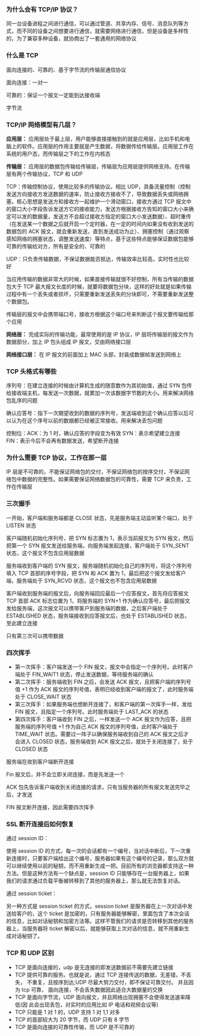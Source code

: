 ### 为什么会有 TCP/IP 协议？

同一台设备进程之间进行通信，可以通过管道、共享内存、信号、消息队列等方式，而不同的设备之间想要进行通信，就需要网络进行通信，但是设备是多样性的，为了兼容多种设备，就协商出了一套通用的网络协议

### 什么是 TCP

面向连接的、可靠的、基于字节流的传输层通信协议

面向连接：一对一

可靠的：保证一个报文一定能到达接收端

字节流

### TCP/IP 网络模型有几层？

**应用层：**
应用层处于最上层，用户能够直接接触到的就是应用层，比如手机和电脑上的软件。应用层的作用主要就是产生数据，将数据传给传输层。应用层工作在系统的用户态，而传输层之下的工作在内核态

**传输层：**
应用层的数据包传输给传输层，传输层为应用层提供网络支持。在传输层有两个传输协议，TCP 和 UDP

TCP：传输控制协议，使用比较多的传输协议。相比 UDP，具备流量控制（控制发送方向接收方发送数据的速率，防止接收方接收不了，导致数据丢失或网络拥塞。核心思想是发送方和接收方一起维护一个滑动窗口，接收方通过 TCP 报文中的窗口大小字段告诉发送方它的接收能力，发送方根据接收方告知的窗口大小来确定可以发的数据量，发送方不会超过接收方指定的窗口大小发送数据）、超时重传（在发送某一个数据之后就开启一个定时器，在一定的时间内如果没有收到发送的数据包的 ACK 报文，就会重新发送，直到发送成功为止）、拥塞控制（通过观察感知网络的拥塞状态，调整发送速度）等特点，基于这些特点能够保证数据包能够可靠的传输给对方，所有是安全的、可靠的

UDP：只负责传输数据，不保证数据能否抵达，传输效率比较高，实时性也比较好

当应用传输的数据非常大的时候，如果直接传输就很不好控制，所有当传输的数据包大于 TCP 最大报文长度的时候，就要将数据包分块，这样的好处就是如果传输过程中有一个丢失或者损坏，只需要重新发送丢失的分块即可，不需要重新发送整个数据包。

传输层的报文中会携带端口号，接收方根据这个端口号来判断这个报文要传输给那个应用

**网络层：**
完成实际的传输功能，最常使用的是 IP 协议，IP 层将传输层的报文作为数据部分，加上 IP 包头组成 IP 报文，交由网络接口层

**网络接口层：**
在 IP 报文的前面加上 MAC 头部，封装成数据帧发送到网络上

### TCP 头格式有哪些

序列号：在建立连接的时候由计算机生成的随意数作为其初始值，通过 SYN 包传给接收端主机，每发送一次数据，就累加一次该数据字节数的大小。用来解决网络包乱序的问题

确认应答号：指下一次期望收到的数据的序列号，发送端收到这个确认应答以后可以认为在这个序号以前的数据都已经被正常接收。用来解决丢包问题

控制位：ACK：为 1 时，确认应答的字段变为有效 SYN：表示希望建立连接 FIN：表示今后不会再有数据发送，希望断开连接

### 为什么需要 TCP 协议，工作在那一层

IP 层是不可靠的，不能保证网络包的交付，不保证网络包的按序交付，不保证网络包中数据的完整性。如果需要保证网络数据包的可靠性，需要 TCP 来负责，工作在传输层

### 三次握手

一开始，客户端和服务端都是 CLOSE 状态，先是服务端主动监听某个端口，处于 LISTEN 状态

客户端随机初始化序列号，把 SYN 标志置为 1，表示当前报文为 SYN 报文，然后把第一个 SYN 报文发送给服务端，向服务端发起连接，客户端处于 SYN_SENT 状态，这个报文不包含应用层数据

服务端收到客户端的 SYN 报文，服务端随机初始化自己的序列号，将这个序列号填入 TCP 首部的序号字段，把 SYN 和 ACK 置为 1，最后把这个报文发给客户端，服务端处于 SYN_RCVD 状态，这个报文也不包含应用层数据

客户端收到服务端的报文后，向服务端回应最后一个应答报文，首先将应答报文 TCP 首部 ACK 标志位置为 1，将服务端的 SYN+1 作为确认应答号，最后把报文发给服务端，这次报文可以携带客户到服务端的数据，之后客户端处于 ESTABLISHED 状态，服务端接收到应答报文后，也处于 ESTABLISHED 状态，至此建立连接

只有第三次可以携带数据

### 四次挥手

- 第一次挥手：客户端发送一个 FIN 报文，报文中会指定一个序列号。此时客户端处于 FIN_WAIT1 状态，停止发送数据，等待服务端的确认
- 第二次挥手：服务端收到 FIN 之后，会发送 ACK 报文，且把客户端的序列号值 +1 作为 ACK 报文的序列号值，表明已经收到客户端的报文了，此时服务端处于 CLOSE_WAIT 状态
- 第三次挥手：如果服务端也想断开连接了，和客户端的第一次挥手一样，发给 FIN 报文，且指定一个序列号。此时服务端处于 LAST_ACK 的状态
- 第四次挥手：客户端收到 FIN 之后，一样发送一个 ACK 报文作为应答，且把服务端的序列号值 +1 作为自己 ACK 报文的序列号值，此时客户端处于 TIME_WAIT 状态。需要过一阵子以确保服务端收到自己的 ACK 报文之后才会进入 CLOSED 状态，服务端收到 ACK 报文之后，就处于关闭连接了，处于 CLOSED 状态

服务端在收到客户端断开连接

Fin 报文后，并不会立即关闭连接，而是先发送一个

ACK 包先告诉客户端收到关闭连接的请求，只有当服务器的所有报文发送完毕之后，才发送

FIN 报文断开连接，因此需要四次挥手

### SSL 断开连接后如何恢复

通过 session ID：

使用 session ID 的方式，每一次的会话都有一个编号，当对话中断后，下一次重新连接时，只要客户端给出这个编号，服务器如果有这个编号的记录，那么双方就可以继续使用以前的秘钥，而不用重新生成一把。目前所有的浏览器都支持这一种方法。但是这种方法有一个缺点是，session ID 只能够存在一台服务器上，如果我们的请求通过负载平衡被转移到了其他的服务器上，那么就无法恢复对话。

通过 session ticket：

另一种方式是 session ticket 的方式，session ticket 是服务器在上一次对话中发送给客户的，这个 ticket 是加密的，只有服务器能够解密，里面包含了本次会话的信息，比如对话秘钥和加密方法等。这样不管我们的请求是否转移到其他的服务器上，当服务器将 ticket 解密以后，就能够获取上次对话的信息，就不用重新生成对话秘钥了。

### TCP 和 UDP 区别

- TCP 是面向连接的，udp 是无连接的即发送数据前不需要先建立链接
- TCP 提供可靠的服务。也就是说，通过 TCP 连接传送的数据，无差错，不丢失， 不重复，且按序到达;UDP 尽最大努力交付，即不保证可靠交付。 并且因为 tcp 可靠， 面向连接，不会丢失数据因此适合大数据量的交换
- TCP 是面向字节流，UDP 面向报文，并且网络出现拥塞不会使得发送速率降低(因 此会出现丢包，对实时的应用比如 IP 电话和视频会议等)
- TCP 只能是 1 对 1 的，UDP 支持 1 对 1,1 对多
- TCP 的首部较大为 20 字节，而 UDP 只有 8 字节
- TCP 是面向连接的可靠性传输，而 UDP 是不可靠的
